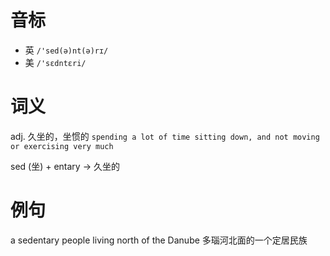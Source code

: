 # 音标

- 英 `/'sed(ə)nt(ə)rɪ/`
- 美 `/'sɛdntɛri/`

# 词义

adj. 久坐的，坐惯的
`spending a lot of time sitting down, and not moving or exercising very much`



sed (坐) + entary → 久坐的

# 例句

a sedentary people living north of the Danube
多瑙河北面的一个定居民族



